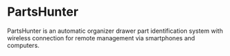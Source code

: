 # PartsHunter
PartsHunter is an automatic organizer drawer part identification system with wireless connection for remote management via smartphones and computers.
